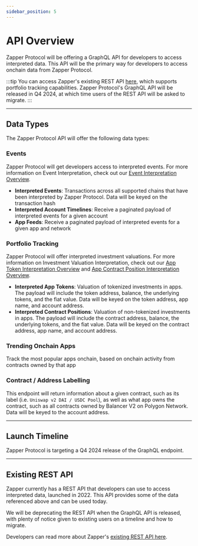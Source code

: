 ```yaml
---
sidebar_position: 5
---
```


# API Overview

Zapper Protocol will be offering a GraphQL API for developers to access interpreted data. This API will be the primary way for developers to access onchain data from Zapper Protocol.

:::tip
You can access Zapper's existing REST API [here](https://studio.zapper.xyz/docs/apis/getting-started), which supports portfolio tracking capabilities.
Zapper Protocol's GraphQL API will be released in Q4 2024, at which time users of the REST API will be asked to migrate.
:::

---
## Data Types

The Zapper Protocol API will offer the following data types:

### Events

Zapper Protocol will get developers access to interpreted events. For more information on Event Interpretation, check out our [Event Interpretation Overview](/docs/interpretation/event-interpretation/overview).

- **Interpreted Events**: Transactions across all supported chains that have been interpreted by Zapper Protocol. Data will be keyed on the transaction hash
- **Interpreted Account Timelines**: Receive a paginated payload of interpreted events for a given account
- **App Feeds**: Receive a paginated payload of interpreted events for a given app and network

### Portfolio Tracking

Zapper Protocol will offer interpreted investment valuations. For more information on Investment Valuation Interpretation, check out our [App Token Interpretation Overview](/docs/interpretation/app-token-interpretation/overview) and [App Contract Position Interpretation Overview](/docs/interpretation/contract-position-interpretation/overview).

- **Interpreted App Tokens**: Valuation of tokenized investments in apps. The payload will include the token address, balance, the underlying tokens, and the fiat value. Data will be keyed on the token address, app name, and account address.
- **Interpreted Contract Positions**: Valuation of non-tokenized investments in apps. The payload will include the contract address, balance, the underlying tokens, and the fiat value. Data will be keyed on the contract address, app name, and account address.

### Trending Onchain Apps

Track the most popular apps onchain, based on onchain activity from contracts owned by that app

### Contract / Address Labelling

This endpoint will return information about a given contract, such as its label (i.e. `Uniswap v2 DAI / USDC Pool`), as well as what app owns the contract, such as all contracts owned by Balancer V2 on Polygon Network. Data will be keyed to the account address.

---
## Launch Timeline

Zapper Protocol is targeting a Q4 2024 release of the GraphQL endpoint.

---
## Existing REST API

Zapper currently has a REST API that developers can use to access interpreted data, launched in 2022. This API provides some of the data referenced above and can be used today.

We will be deprecating the REST API when the GraphQL API is released, with plenty of notice given to existing users on a timeline and how to migrate.

Developers can read more about Zapper's [existing REST API here](https://studio.zapper.xyz/docs/apis/getting-started).
